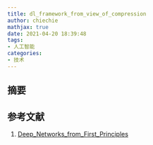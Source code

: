 ```yaml
---
title: dl_framework_from_view_of_compression
author: chiechie
mathjax: true
date: 2021-04-20 18:39:48
tags: 
- 人工智能
categories: 
- 技术
---
```


## 摘要




## 参考文献
1. [Deep_Networks_from_First_Principles](https://cmsa.fas.harvard.edu/wp-content/uploads/2021/04/Deep_Networks_from_First_Principles.pdf)